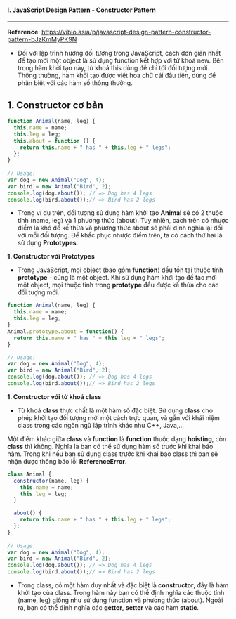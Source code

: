 #### I. JavaScript Design Pattern - Constructor Pattern
---
**Reference**: https://viblo.asia/p/javascript-design-pattern-constructor-pattern-bJzKmMyPK9N

- Đối với lập trình hướng đối tượng trong JavaScript, cách đơn giản nhất để tạo mới một object là sử dụng function kết hợp với từ khoá new. Bên trong hàm khởi tạo này, từ khoá this dùng để chỉ tới đối tượng mới. Thông thường, hàm khởi tạo được viết hoa chữ cái đầu tiên, dùng để phân biệt với các hàm số thông thường.

**1. Constructor cơ bản**
- 

```javascript
function Animal(name, leg) {
  this.name = name;
  this.leg = leg;
  this.about = function () {
    return this.name + " has " + this.leg + " legs";
  };
}
  
// Usage:
var dog = new Animal("Dog", 4);
var bird = new Animal("Bird", 2);
console.log(dog.about()); // => Dog has 4 legs
console.log(bird.about());// => Bird has 2 legs
```
- Trong ví dụ trên, đối tượng sử dụng hàm khởi tạo **Animal** sẽ có 2 thuộc tính (name, leg) và 1 phương thức (about). Tuy nhiên, cách trên có nhược điểm là khó để kế thừa và phương thức about sẽ phải định nghĩa lại đối với mỗi đối tượng. Để khắc phục nhược điểm trên, ta có cách thứ hai là sử dụng **Prototypes**.

**1. Constructor với Prototypes**

- Trong JavaScript, mọi object (bao gồm **function**) đều tồn tại thuộc tính **prototype** - cũng là một object. Khi sử dụng hàm khởi tạo để tạo mới một object, mọi thuộc tính trong **prototype** đều được kế thừa cho các đối tượng mới.

```javascript
function Animal(name, leg) {
  this.name = name;
  this.leg = leg;
}
Animal.prototype.about = function() {
  return this.name + " has " + this.leg + " legs";
}

// Usage:
var dog = new Animal("Dog", 4);
var bird = new Animal("Bird", 2);
console.log(dog.about()); // => Dog has 4 legs
console.log(bird.about());// => Bird has 2 legs
```

**1. Constructor với từ khoá class**

- Từ khoá **class** thực chất là một hàm số đặc biệt. Sử dụng **class** cho phép khởi tạo đối tượng mới một cách trực quan, và gần với khái niệm class trong các ngôn ngữ lập trình khác như C++, Java,...

Một điểm khác giữa **class** và **function** là **function** thuộc dạng **hoisting**, còn **class** thì không. Nghĩa là bạn có thể sử dụng hàm số trước khi khai báo hàm. Trong khi nếu bạn sử dụng class trước khi khai báo class thì bạn sẽ nhận được thông báo lỗi **ReferenceError**.

```javascript
class Animal {
  constructor(name, leg) {
    this.name = name;
    this.leg = leg;
  }

  about() {
    return this.name + " has " + this.leg + " legs";
  };
}
 
// Usage:
var dog = new Animal("Dog", 4);
var bird = new Animal("Bird", 2);
console.log(dog.about()); // => Dog has 4 legs
console.log(bird.about());// => Bird has 2 legs
```

- Trong class, có một hàm duy nhất và đặc biệt là **constructor**, đây là hàm khởi tạo của class. Trong hàm này bạn có thể định nghĩa các thuộc tính (name, leg) giống như sử dụng function và phương thức (about). Ngoài ra, bạn có thể định nghĩa các **getter**, **setter** và các hàm **static**.
